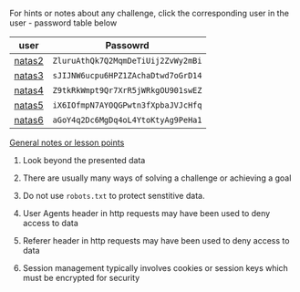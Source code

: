 For hints or notes about any challenge, click the corresponding user in the user - password table below

| user             | Passowrd                           |
|------------------|------------------------------------|
|[natas2](http://natas2.natas.labs.overthewire.org)  | `ZluruAthQk7Q2MqmDeTiUij2ZvWy2mBi` |
|[natas3](http://natas3.natas.labs.overthewire.org)  | `sJIJNW6ucpu6HPZ1ZAchaDtwd7oGrD14` |
|[natas4](http://natas4.natas.labs.overthewire.org)  | `Z9tkRkWmpt9Qr7XrR5jWRkgOU901swEZ` |
|[natas5](http://natas5.natas.labs.overthewire.org)  | `iX6IOfmpN7AYOQGPwtn3fXpbaJVJcHfq` |
|[natas6](http://natas6.natas.labs.overthewire.org)  | `aGoY4q2Dc6MgDq4oL4YtoKtyAg9PeHa1` |

<u>General notes or lesson points</u>

1.  Look beyond the presented data

2.  There are usually many ways of solving a challenge or achieving a goal

3.  Do not use `robots.txt` to protect senstitive data.

4.  User Agents header in http requests may have been used to deny access to data

5.  Referer header in http requests may have been used to deny access to data

6.  Session management typically involves cookies or session keys which must be encrypted for security 

